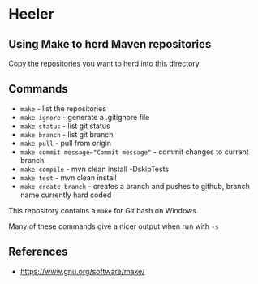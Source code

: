 # Heeler
## Using Make to herd Maven repositories

Copy the repositories you want to herd into this directory. 

## Commands
- `make` - list the repositories
- `make ignore` - generate a .gitignore file 
- `make status` - list git status
- `make branch` - list git branch
- `make pull` - pull from origin 
- `make commit message="Commit message"` - commit changes to current branch
- `make compile` - mvn clean install -DskipTests
- `make test` - mvn clean install
- `make create-branch` - creates a branch and pushes to github, branch name currently hard coded

This repository contains a `make` for Git bash on Windows.

Many of these commands give a nicer output when run with `-s`

## References
- https://www.gnu.org/software/make/

